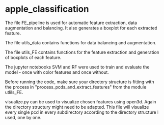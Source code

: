 # apple_classification

The file FE_pipeline is used for automatic feature extraction, data augmentation and balancing. It also generates a boxplot for each extracted feature.

The file utils_data contains functions for data balancing and augmentation.

The file utils_FE contains functions for the feature extraction and generation of boxplots of each feature.

The jupyter notebooks SVM and RF were used to train and evaluate the model - once with color features and once without. 

Before running the code, make sure your directory structure is fitting with the process in "process_pcds_and_extract_features" from the module utlils_FE. 

visualize.py can be used to visualize chosen features using open3d. Again the directory structury might need to be adapted. This file will visualize every single pcd in every subdirectory according to the directory structure I used, one by one.
